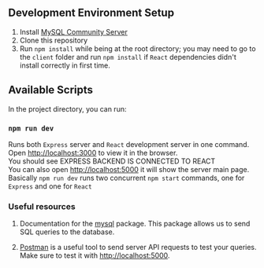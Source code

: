 ## Development Environment Setup

1. Install [MySQL Community Server](https://dev.mysql.com/downloads/mysql/)
2. Clone this repository 
3. Run `npm install` while being at the root directory; you may need to go to the `client` folder and run `npm install` if `React` dependencies didn't install correctly in first time.

## Available Scripts

In the project directory, you can run:

### `npm run dev`

Runs both `Express` server and `React` development server in one command.<br />
Open [http://localhost:3000](http://localhost:3000) to view it in the browser.<br />
You should see EXPRESS BACKEND IS CONNECTED TO REACT<br />
You can also open [http://localhost:5000](http://localhost:5000) it will show the server main page.<br />
Basically `npm run dev` runs two concurrent `npm start` commands, one for `Express` and one for `React`

### Useful resources

1. Documentation for the [mysql](https://github.com/mysqljs/mysql#preparing-queries) package. This package allows us to send SQL queries to the database.

2. [Postman](https://www.postman.com) is a useful tool to send server API requests to test your queries. Make sure to test it with [http://localhost:5000](http://localhost:5000).
